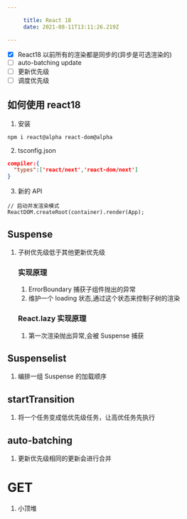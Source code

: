 ```yaml
---

     title: React 18
     date: 2021-08-11T13:11:26.219Z

---
```


- [x] React18 以前所有的渲染都是同步的(异步是可选渲染的)
- [ ] auto-batching update
- [ ] 更新优先级
- [ ] 调度优先级

## 如何使用 react18

1. 安装

```shell
npm i react@alpha react-dom@alpha
```

2. tsconfig.json

```json
compiler:{
  "types":['react/next','react-dom/next']
}
```

3. 新的 API

```tsx
// 启动并发渲染模式
ReactDOM.createRoot(container).render(App);
```

## Suspense

1. 子树优先级低于其他更新优先级

   ### 实现原理

   1. ErrorBoundary 捕获子组件抛出的异常
   2. 维护一个 loading 状态,通过这个状态来控制子树的渲染

   ### React.lazy 实现原理

   1. 第一次渲染抛出异常,会被 Suspense 捕获

## Suspenselist

1. 编排一组 Suspense 的加载顺序

## startTransition

1. 将一个任务变成低优先级任务，让高优任务先执行

## auto-batching

1. 更新优先级相同的更新会进行合并

# GET

1. 小顶堆
